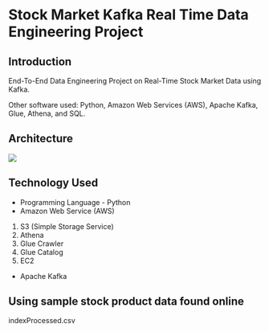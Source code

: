 # Stock Market Kafka Real Time Data Engineering Project

## Introduction 
End-To-End Data Engineering Project on Real-Time Stock Market Data using Kafka.

Other software used: Python, Amazon Web Services (AWS), Apache Kafka, Glue, Athena, and SQL.

## Architecture 
<img src="Architecture.jpg">

## Technology Used
- Programming Language - Python
- Amazon Web Service (AWS)
1. S3 (Simple Storage Service)
2. Athena
3. Glue Crawler
4. Glue Catalog
5. EC2
- Apache Kafka


## Using sample stock product data found online
indexProcessed.csv
